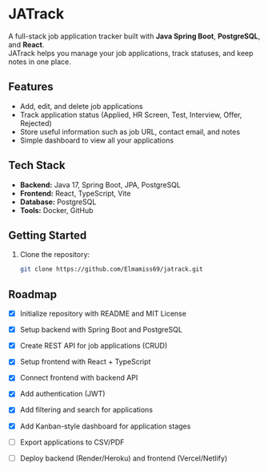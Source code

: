 # JATrack

A full-stack job application tracker built with **Java Spring Boot**, **PostgreSQL**, and **React**.  
JATrack helps you manage your job applications, track statuses, and keep notes in one place.

## Features
- Add, edit, and delete job applications
- Track application status (Applied, HR Screen, Test, Interview, Offer, Rejected)
- Store useful information such as job URL, contact email, and notes
- Simple dashboard to view all your applications

## Tech Stack
- **Backend:** Java 17, Spring Boot, JPA, PostgreSQL
- **Frontend:** React, TypeScript, Vite
- **Database:** PostgreSQL
- **Tools:** Docker, GitHub

## Getting Started
1. Clone the repository:
   ```bash
   git clone https://github.com/Elmamiss69/jatrack.git

   
## Roadmap
- [x] Initialize repository with README and MIT License
- [x] Setup backend with Spring Boot and PostgreSQL
- [x] Create REST API for job applications (CRUD)
- [x] Setup frontend with React + TypeScript
- [x] Connect frontend with backend API
- [x] Add authentication (JWT)
- [x] Add filtering and search for applications
- [x] Add Kanban-style dashboard for application stages
- [ ] Export applications to CSV/PDF
- [ ] Deploy backend (Render/Heroku) and frontend (Vercel/Netlify)


